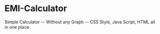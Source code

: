 # EMI-Calculator
Simple Calculator -- Without any Graph --
CSS Style, Java Script, HTML all in one place.
